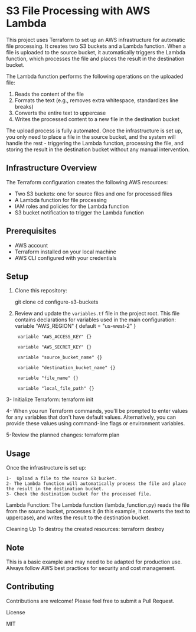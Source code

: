 # S3 File Processing with AWS Lambda

This project uses Terraform to set up an AWS infrastructure for automatic file processing. It creates two S3 buckets and a Lambda function. When a file is uploaded to the source bucket, it automatically triggers the Lambda function, which processes the file and places the result in the destination bucket.

The Lambda function performs the following operations on the uploaded file:
1. Reads the content of the file
2. Formats the text (e.g., removes extra whitespace, standardizes line breaks)
3. Converts the entire text to uppercase
4. Writes the processed content to a new file in the destination bucket

The upload process is fully automated. Once the infrastructure is set up, you only need to place a file in the source bucket, and the system will handle the rest - triggering the Lambda function, processing the file, and storing the result in the destination bucket without any manual intervention.


## Infrastructure Overview

The Terraform configuration creates the following AWS resources:

- Two S3 buckets: one for source files and one for processed files
- A Lambda function for file processing
- IAM roles and policies for the Lambda function
- S3 bucket notification to trigger the Lambda function

## Prerequisites

- AWS account
- Terraform installed on your local machine
- AWS CLI configured with your credentials

## Setup

1. Clone this repository:

    git clone [<repository-url>](https://github.com/ma7bor/s3-bucket-operations.git)
    cd configure-s3-buckets

2. Review and update the `variables.tf` file in the project root. This file contains declarations for variables used in the main configuration:
        variable "AWS_REGION" {
        default = "us-west-2"
        }

        variable "AWS_ACCESS_KEY" {}

        variable "AWS_SECRET_KEY" {}

        variable "source_bucket_name" {}

        variable "destination_bucket_name" {}

        variable "file_name" {}

        variable "local_file_path" {}


3- Initialize Terraform:
    terraform init

4- When you run Terraform commands, you'll be prompted to enter values for any variables that don't have default values. Alternatively, you can provide these values using command-line flags or environment variables.

5-Review the planned changes:
    terraform plan

## Usage
Once the infrastructure is set up:

    1-  Upload a file to the source S3 bucket.
    2- The Lambda function will automatically process the file and place the result in the destination bucket.
    3- Check the destination bucket for the processed file.

Lambda Function: 
The Lambda function (lambda_function.py) reads the file from the source bucket, processes it (in this example, it converts the text to uppercase), and writes the result to the destination bucket.

Cleaning Up
To destroy the created resources:
    terraform destroy

## Note
This is a basic example and may need to be adapted for production use. Always follow AWS best 
practices for security and cost management.

## Contributing

Contributions are welcome! Please feel free to submit a Pull Request.

License

MIT